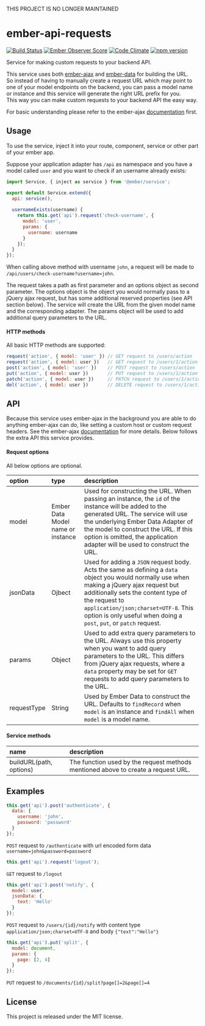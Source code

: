 THIS PROJECT IS NO LONGER MAINTAINED

# ember-api-requests
[![Build Status](https://travis-ci.org/jcbvm/ember-api-requests.svg?branch=master)](https://travis-ci.org/jcbvm/ember-api-requests) [![Ember Observer Score](https://emberobserver.com/badges/ember-api-requests.svg)](https://emberobserver.com/addons/ember-api-requests) [![Code Climate](https://codeclimate.com/github/jcbvm/ember-api-requests/badges/gpa.svg)](https://codeclimate.com/github/jcbvm/ember-api-requests) [![npm version](https://badge.fury.io/js/ember-api-requests.svg)](https://badge.fury.io/js/ember-api-requests)

Service for making custom requests to your backend API.

This service uses both [ember-ajax](https://github.com/ember-cli/ember-ajax) and [ember-data](https://github.com/ember-cli/ember-data) for building the URL.<br>
So instead of having to manually create a request URL which may point to one of your model endpoints on the backend, you can pass a model name or instance and this service will generate the right URL prefix for you.<br>
This way you can make custom requests to your backend API the easy way.

For basic understanding please refer to the ember-ajax [documentation](https://github.com/ember-cli/ember-ajax) first.

## Usage

To use the service, inject it into your route, component, service or other part of your ember app.

Suppose your application adapter has `/api` as namespace and you have a model called `user` and you want to check if an username already exists:

```javascript
import Service, { inject as service } from '@ember/service';

export default Service.extend({
  api: service(),
  
  usernameExists(username) {
    return this.get('api').request('check-username', {
      model: 'user',
      params: {
        username: username
      }
    });
  }
});
```

When calling above method with username `john`, a request will be made to `/api/users/check-username?username=john`.

The request takes a path as first parameter and an options object as second parameter. 
The options object is the object you would normally pass to a jQuery ajax request, but has some additional reserved properties (see API section below).
The service will create the URL from the given model name and the corresponding adapter. The params object will be used to add additional query parameters to the URL.

#### HTTP methods

All basic HTTP methods are supported:

```javascript
request('action', { model: 'user' }) // GET request to /users/action
request('action', { model: user })   // GET request to /users/1/action (asuming user is a model with id 1)
post('action', { model: 'user' })    // POST request to /users/action
put('action', { model: user })       // PUT request to /users/1/action (asuming user is a model with id 1)
patch('action', { model: user })     // PATCH request to /users/1/action (asuming user is a model with id 1)
del('action', { model: user })       // DELETE request to /users/1/action (asuming user is a model with id 1)
```

## API

Because this service uses ember-ajax in the background you are able to do anything ember-ajax can do, like setting a custom host or custom request headers. See the ember-ajax [documentation](https://github.com/ember-cli/ember-ajax) for more details. Below follows the extra API this service provides.

#### Request options

All below options are optional.

| option | type | description | 
|:---|:---|:---|
| model | Ember Data Model name or instance | Used for constructing the URL. When passing an instance, the `id` of the instance will be added to the generated URL. The service will use the underlying Ember Data Adapter of the model to construct the URL. If this option is omitted, the application adapter will be used to construct the URL. |
| jsonData | Ojbect | Used for adding a `JSON` request body. Acts the same as defining a `data` object you would normally use when making a jQuery ajax request but additionally sets the content type of the request to `application/json;charset=UTF-8`. This option is only useful when doing a `post`, `put`, or `patch` request. |
| params | Object | Used to add extra query parameters to the URL. Always use this property when you want to add query parameters to the URL. This differs from jQuery ajax requests, where a `data` property may be set for `GET` requests to add query parameters to the URL. |
| requestType | String | Used by Ember Data to construct the URL. Defaults to `findRecord` when `model` is an instance and `findAll` when `model` is a model name.

#### Service methods

| name | description | 
|:---|:---|
| buildURL(path, options) | The function used by the request methods mentioned above to create a request URL. |

## Examples

```javascript
this.get('api').post('authenticate', {
  data: {
	username: 'john',
	password: 'password'
  }
});
```
`POST` request to `/authenticate` with url encoded form data `username=john&password=password`

```javascript
this.get('api').request('logout');
```
`GET` request to `/logout`

```javascript
this.get('api').post('notify', {
  model: user,
  jsonData: {
	text: 'Hello'
  }
});
```
`POST` request to `/users/{id}/notify` with content type `application/json;charset=UTF-8` and body `{"text":"Hello"}`

```javascript
this.get('api').put('split', {
  model: document,
  params: {
	page: [2, 4]
  }
});
```
`PUT` request to `/documents/{id}/split?page[]=2&page[]=4`

## License

This project is released under the MIT license.
